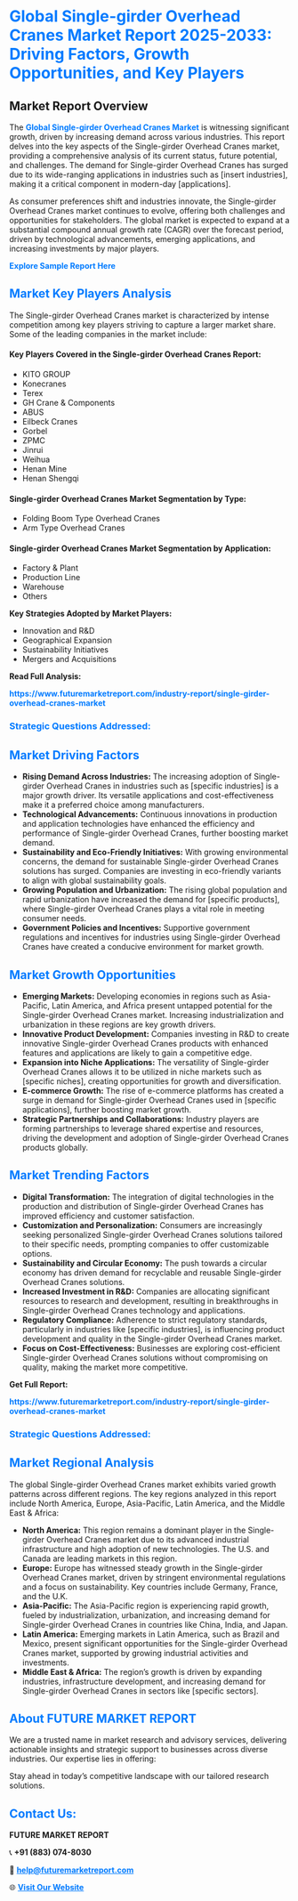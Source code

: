 <h1 style="color: #007BFF;">Global Single-girder Overhead Cranes Market Report 2025-2033: Driving Factors, Growth Opportunities, and Key Players</h1>

<section id="overview">
<h2>Market Report Overview</h2>
<p>The <a href="https://www.futuremarketreport.com/industry-report/single-girder-overhead-cranes-market" style="color: #007BFF; text-decoration: none;"><strong>Global Single-girder Overhead Cranes Market</strong></a> is witnessing significant growth, driven by increasing demand across various industries. This report delves into the key aspects of the Single-girder Overhead Cranes market, providing a comprehensive analysis of its current status, future potential, and challenges. The demand for Single-girder Overhead Cranes has surged due to its wide-ranging applications in industries such as [insert industries], making it a critical component in modern-day [applications].</p>
<p>As consumer preferences shift and industries innovate, the Single-girder Overhead Cranes market continues to evolve, offering both challenges and opportunities for stakeholders. The global market is expected to expand at a substantial compound annual growth rate (CAGR) over the forecast period, driven by technological advancements, emerging applications, and increasing investments by major players.</p>
</section>

<section id="overview">
<p><a href="https://www.futuremarketreport.com/request-sample/reportId=84855" style="color: #007BFF; text-decoration: none;"><strong>Explore Sample Report Here</strong></a></p>
</section>

<section id="key-players">
<h2 style="color: #007BFF;">Market Key Players Analysis</h2>
<p>The Single-girder Overhead Cranes market is characterized by intense competition among key players striving to capture a larger market share. Some of the leading companies in the market include:</p>
<h4>Key Players Covered in the Single-girder Overhead Cranes Report:</h4>
<ul><li>KITO GROUP</li><li>Konecranes</li><li>Terex</li><li>GH Crane &amp; Components</li><li>ABUS</li><li>Eilbeck Cranes</li><li>Gorbel</li><li>ZPMC</li><li>Jinrui</li><li>Weihua</li><li>Henan Mine</li><li>Henan Shengqi</li></ul>
<h4>Single-girder Overhead Cranes Market Segmentation by Type:</h4>
<ul><li>Folding Boom Type Overhead Cranes</li><li>Arm Type Overhead Cranes</li></ul>

<h4>Single-girder Overhead Cranes Market Segmentation by Application:</h4>
<ul><li>Factory &amp; Plant</li><li>Production Line</li><li>Warehouse</li><li>Others</li></ul>
<p><strong>Key Strategies Adopted by Market Players:</strong></p>
<ul>
<li>Innovation and R&D</li>
<li>Geographical Expansion</li>
<li>Sustainability Initiatives</li>
<li>Mergers and Acquisitions</li>
</ul>
</section>

<section>
<p><strong>Read Full Analysis: </strong></p><a href="https://www.futuremarketreport.com/industry-report/single-girder-overhead-cranes-market" style="color: #007BFF; text-decoration: none;"><strong>https://www.futuremarketreport.com/industry-report/single-girder-overhead-cranes-market</strong></a>
<h3 style="color: #007BFF;">Strategic Questions Addressed:</h3>
</section>

<section id="driving-factors">
<h2 style="color: #007BFF;">Market Driving Factors</h2>
<ul>
<li><strong>Rising Demand Across Industries:</strong> The increasing adoption of Single-girder Overhead Cranes in industries such as [specific industries] is a major growth driver. Its versatile applications and cost-effectiveness make it a preferred choice among manufacturers.</li>
<li><strong>Technological Advancements:</strong> Continuous innovations in production and application technologies have enhanced the efficiency and performance of Single-girder Overhead Cranes, further boosting market demand.</li>
<li><strong>Sustainability and Eco-Friendly Initiatives:</strong> With growing environmental concerns, the demand for sustainable Single-girder Overhead Cranes solutions has surged. Companies are investing in eco-friendly variants to align with global sustainability goals.</li>
<li><strong>Growing Population and Urbanization:</strong> The rising global population and rapid urbanization have increased the demand for [specific products], where Single-girder Overhead Cranes plays a vital role in meeting consumer needs.</li>
<li><strong>Government Policies and Incentives:</strong> Supportive government regulations and incentives for industries using Single-girder Overhead Cranes have created a conducive environment for market growth.</li>
</ul>
</section>

<section id="growth-opportunities">
<h2 style="color: #007BFF;">Market Growth Opportunities</h2>
<ul>
<li><strong>Emerging Markets:</strong> Developing economies in regions such as Asia-Pacific, Latin America, and Africa present untapped potential for the Single-girder Overhead Cranes market. Increasing industrialization and urbanization in these regions are key growth drivers.</li>
<li><strong>Innovative Product Development:</strong> Companies investing in R&D to create innovative Single-girder Overhead Cranes products with enhanced features and applications are likely to gain a competitive edge.</li>
<li><strong>Expansion into Niche Applications:</strong> The versatility of Single-girder Overhead Cranes allows it to be utilized in niche markets such as [specific niches], creating opportunities for growth and diversification.</li>
<li><strong>E-commerce Growth:</strong> The rise of e-commerce platforms has created a surge in demand for Single-girder Overhead Cranes used in [specific applications], further boosting market growth.</li>
<li><strong>Strategic Partnerships and Collaborations:</strong> Industry players are forming partnerships to leverage shared expertise and resources, driving the development and adoption of Single-girder Overhead Cranes products globally.</li>
</ul>
</section>

<section id="trending-factors">
<h2 style="color: #007BFF;">Market Trending Factors</h2>
<ul>
<li><strong>Digital Transformation:</strong> The integration of digital technologies in the production and distribution of Single-girder Overhead Cranes has improved efficiency and customer satisfaction.</li>
<li><strong>Customization and Personalization:</strong> Consumers are increasingly seeking personalized Single-girder Overhead Cranes solutions tailored to their specific needs, prompting companies to offer customizable options.</li>
<li><strong>Sustainability and Circular Economy:</strong> The push towards a circular economy has driven demand for recyclable and reusable Single-girder Overhead Cranes solutions.</li>
<li><strong>Increased Investment in R&D:</strong> Companies are allocating significant resources to research and development, resulting in breakthroughs in Single-girder Overhead Cranes technology and applications.</li>
<li><strong>Regulatory Compliance:</strong> Adherence to strict regulatory standards, particularly in industries like [specific industries], is influencing product development and quality in the Single-girder Overhead Cranes market.</li>
<li><strong>Focus on Cost-Effectiveness:</strong> Businesses are exploring cost-efficient Single-girder Overhead Cranes solutions without compromising on quality, making the market more competitive.</li>
</ul>
</section>

<section>
<p><strong>Get Full Report: </strong></p><a href="https://www.futuremarketreport.com/industry-report/single-girder-overhead-cranes-market" style="color: #007BFF; text-decoration: none;"><strong>https://www.futuremarketreport.com/industry-report/single-girder-overhead-cranes-market</strong></a>
<h3 style="color: #007BFF;">Strategic Questions Addressed:</h3>
</section>


<section id="regional-analysis">
<h2 style="color: #007BFF;">Market Regional Analysis</h2>
<p>The global Single-girder Overhead Cranes market exhibits varied growth patterns across different regions. The key regions analyzed in this report include North America, Europe, Asia-Pacific, Latin America, and the Middle East & Africa:</p>
<ul>
<li><strong>North America:</strong> This region remains a dominant player in the Single-girder Overhead Cranes market due to its advanced industrial infrastructure and high adoption of new technologies. The U.S. and Canada are leading markets in this region.</li>
<li><strong>Europe:</strong> Europe has witnessed steady growth in the Single-girder Overhead Cranes market, driven by stringent environmental regulations and a focus on sustainability. Key countries include Germany, France, and the U.K.</li>
<li><strong>Asia-Pacific:</strong> The Asia-Pacific region is experiencing rapid growth, fueled by industrialization, urbanization, and increasing demand for Single-girder Overhead Cranes in countries like China, India, and Japan.</li>
<li><strong>Latin America:</strong> Emerging markets in Latin America, such as Brazil and Mexico, present significant opportunities for the Single-girder Overhead Cranes market, supported by growing industrial activities and investments.</li>
<li><strong>Middle East & Africa:</strong> The region’s growth is driven by expanding industries, infrastructure development, and increasing demand for Single-girder Overhead Cranes in sectors like [specific sectors].</li>
</ul>
</section>

<footer>
<h2 style="color: #007BFF;">About FUTURE MARKET REPORT</h2>
<p>We are a trusted name in market research and advisory services, delivering actionable insights and strategic support to businesses across diverse industries. Our expertise lies in offering:</p>

<p>Stay ahead in today’s competitive landscape with our tailored research solutions.</p>

<h2 style="color: #007BFF;">Contact Us:</h2>
<p><strong>FUTURE MARKET REPORT</strong></p>
<p>📞 <strong>+91 (883) 074-8030</strong></p>
<p>📧 <strong><a href="mailto:help@futuremarketreport.com" style="color: #007BFF;">help@futuremarketreport.com</a></strong></p>
<p>🌐 <strong><a href="https://www.futuremarketreport.com/" style="color: #007BFF;">Visit Our Website</a></strong></p>
</footer>